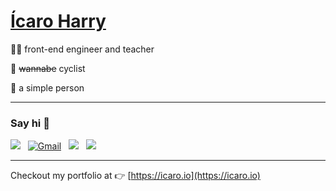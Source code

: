 # [Ícaro Harry](https://icaro.io)

:man_technologist: front-end engineer and teacher

:bicyclist: <strike>wannabe</strike> cyclist

:raising_hand: a simple person

---

### Say hi 👋

<a href="https://www.linkedin.com/in/ícaro/"><img src="https://img.shields.io/badge/linkedin%20-%230077B5.svg?&style=flat&logo=linkedin&logoColor=white"/></a> &nbsp;
<a href="mailto:me@icaro.io"><img alt="Gmail" src="https://img.shields.io/badge/Gmail-D14836?style=flat&logo=gmail&logoColor=white" /></a> &nbsp;
<a href="https://instagram.com/icaroharry"><img src="https://img.shields.io/badge/-@icaroharry_-E4405F?style=flat&logo=Instagram&logoColor=white"/></a> &nbsp;
<a href="https://www.youtube.com/channel/UC96oOj0DO93zZP7K2vrEt4Q"><img src="https://img.shields.io/youtube/channel/subscribers/UC96oOj0DO93zZP7K2vrEt4Q?label=Youtube&logoColor=white&style=flat&logo=youtube"></a> &nbsp;

---

Checkout my portfolio at 👉 [https://icaro.io](https://icaro.io)
